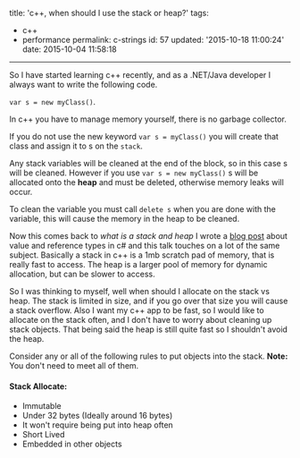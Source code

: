 title: 'c++,  when should I use the stack or heap?'
tags:

  - c++
  - performance
permalink: c-strings
id: 57
updated: '2015-10-18 11:00:24'
date: 2015-10-04 11:58:18
---

So I have started learning c++ recently, and as a .NET/Java developer I always want to write the following code.

`var s = new myClass()`.

In c++ you have to manage memory yourself, there is no garbage collector.

If you do not use the new keyword `var s = myClass()` you will create that class and assign it to s on the `stack`.

Any stack variables will be cleaned at the end of the block, so in this case s will be cleaned. However if you use `var s = new myClass()` s will be allocated onto the **heap** and must be deleted, otherwise memory leaks will occur.

To clean the variable you must call `delete s` when you are done with the variable, this will cause the memory in the heap to be cleaned.
<!-- more -->
Now this comes back to *what is a stack and heap* I wrote a [blog post](/value-types-vs-reference-types-in-c-and-why-it-matters/) about value and reference types in c# and this talk touches on a lot of the same subject. Basically a stack in c++ is a 1mb scratch pad of memory, that is really fast to access. The heap is a larger pool of memory for dynamic allocation, but can be slower to access.

So I was thinking to myself, well when should I allocate on the stack vs heap. The stack is limited in size, and if you go over that size you will cause a stack overflow. Also I want my c++ app to be fast, so I would like to allocate on the stack often, and I don't have to worry about cleaning up stack objects. That being said the heap is still quite fast so I shouldn't avoid the heap.

Consider any or all of the following rules to put objects into the stack. **Note:** You don't need to meet all of them.

#### Stack Allocate:
* Immutable
* Under 32 bytes (Ideally around 16 bytes)
* It won't require being put into heap often
* Short Lived
* Embedded in other objects
